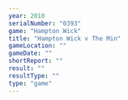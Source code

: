 ```yaml
---
year: 2010
serialNumber: "0393" 
game: "Hampton Wick"
title: "Hampton Wick v The Min"
gameLocation: ""
gameDate: ""
shortReport: ""
result: ""
resultType: ""
type: "game"
---
```

